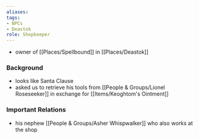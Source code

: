 ```yaml
---
aliases: 
tags: 
- NPCs
- Deastok
role: Shopkeeper
---
```


-  owner of [[Places/Spellbound]] in [[Places/Deastok]]

### Background
-  looks like Santa Clause
- asked us to retrieve his tools from [[People & Groups/Lionel Roseseeker]] in exchange for [[Items/Keoghtom's Ointment]] 

### Important Relations
-  his nephew [[People & Groups/Asher Whispwalker]] who also works at the shop